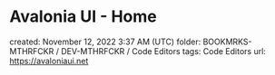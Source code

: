 # Avalonia UI - Home

created: November 12, 2022 3:37 AM (UTC)
folder: BOOKMRKS-MTHRFCKR / DEV-MTHRFCKR / Code Editors
tags: Code Editors
url: https://avaloniaui.net